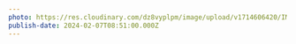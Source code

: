 ```yaml
---
photo: https://res.cloudinary.com/dz8vyplpm/image/upload/v1714606420/IMG_8766_wphbpq.jpg
publish-date: 2024-02-07T08:51:00.000Z
---
```


